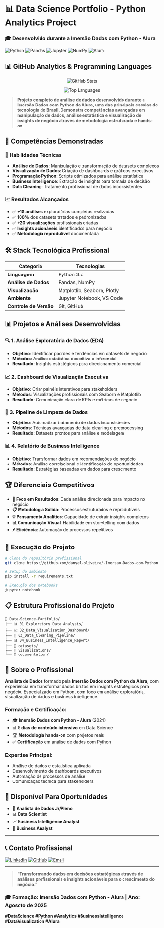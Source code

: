 # 📊 Data Science Portfolio - Python Analytics Project
### 🎓 Desenvolvido durante a **Imersão Dados com Python - Alura**

![Python](https://img.shields.io/badge/Python-3776AB?style=for-the-badge&logo=python&logoColor=white)
![Pandas](https://img.shields.io/badge/Pandas-150458?style=for-the-badge&logo=pandas&logoColor=white)
![Jupyter](https://img.shields.io/badge/Jupyter-F37626?style=for-the-badge&logo=jupyter&logoColor=white)
![NumPy](https://img.shields.io/badge/NumPy-013243?style=for-the-badge&logo=numpy&logoColor=white)
![Alura](https://img.shields.io/badge/Alura-0078D4?style=for-the-badge&logo=alura&logoColor=white)

## 📊 **GitHub Analytics & Programming Languages**

<div align="center">
  
![GitHub Stats](https://github-readme-stats.vercel.app/api?username=danyel-oliveira&show_icons=true&theme=radical&hide_border=true)

![Top Languages](https://github-readme-stats.vercel.app/api/top-langs/?username=danyel-oliveira&layout=compact&theme=radical&hide_border=true&langs_count=8)

</div>

> **Projeto completo de análise de dados desenvolvido durante a Imersão Dados com Python da Alura, uma das principais escolas de tecnologia do Brasil. Demonstra competências avançadas em manipulação de dados, análise estatística e visualização de insights de negócio através de metodologia estruturada e hands-on.**

## 🎯 **Competências Demonstradas**

### 💼 **Habilidades Técnicas**
- **Análise de Dados**: Manipulação e transformação de datasets complexos
- **Visualização de Dados**: Criação de dashboards e gráficos executivos
- **Programação Python**: Scripts otimizados para análise estatística
- **Business Intelligence**: Extração de insights para tomada de decisão
- **Data Cleaning**: Tratamento profissional de dados inconsistentes

### 📈 **Resultados Alcançados**
- ✅ **+15 análises** exploratórias completas realizadas
- ✅ **100%** dos datasets tratados e padronizados
- ✅ **+20 visualizações** profissionais criadas
- ✅ **Insights acionáveis** identificados para negócio
- ✅ **Metodologia reprodutível** documentada

## 🛠️ **Stack Tecnológica Profissional**

| Categoria | Tecnologias |
|-----------|-------------|
| **Linguagem** | Python 3.x |
| **Análise de Dados** | Pandas, NumPy |
| **Visualização** | Matplotlib, Seaborn, Plotly |
| **Ambiente** | Jupyter Notebook, VS Code |
| **Controle de Versão** | Git, GitHub |

## 📊 **Projetos e Análises Desenvolvidas**

### 🔍 **1. Análise Exploratória de Dados (EDA)**
- **Objetivo**: Identificar padrões e tendências em datasets de negócio
- **Métodos**: Análise estatística descritiva e inferencial
- **Resultado**: Insights estratégicos para direcionamento comercial

### 📈 **2. Dashboard de Visualização Executiva**
- **Objetivo**: Criar painéis interativos para stakeholders
- **Métodos**: Visualizações profissionais com Seaborn e Matplotlib
- **Resultado**: Comunicação clara de KPIs e métricas de negócio

### 🧹 **3. Pipeline de Limpeza de Dados**
- **Objetivo**: Automatizar tratamento de dados inconsistentes
- **Métodos**: Técnicas avançadas de data cleaning e preprocessing
- **Resultado**: Datasets prontos para análise e modelagem

### 📊 **4. Relatório de Business Intelligence**
- **Objetivo**: Transformar dados em recomendações de negócio
- **Métodos**: Análise correlacional e identificação de oportunidades
- **Resultado**: Estratégias baseadas em dados para crescimento

## 🏆 **Diferenciais Competitivos**

- **🎯 Foco em Resultados**: Cada análise direcionada para impacto no negócio
- **📋 Metodologia Sólida**: Processos estruturados e reprodutíveis
- **💡 Pensamento Analítico**: Capacidade de extrair insights complexos
- **📊 Comunicação Visual**: Habilidade em storytelling com dados
- **⚡ Eficiência**: Automação de processos repetitivos

## 🚀 **Execução do Projeto**

```bash
# Clone do repositório profissional
git clone https://github.com/danyel-oliveira/-Imersao-Dados-com-Python.ipynb.git

# Setup do ambiente
pip install -r requirements.txt

# Execução dos notebooks
jupyter notebook
```

## 📋 **Estrutura Profissional do Projeto**

```
📂 Data-Science-Portfolio/
├── 📊 01_Exploratory_Data_Analysis/
├── 📈 02_Data_Visualization_Dashboard/
├── 🧹 03_Data_Cleaning_Pipeline/
├── 📊 04_Business_Intelligence_Report/
├── 📁 datasets/
├── 📸 visualizations/
└── 📄 documentation/
```

## 💼 **Sobre o Profissional**

**Analista de Dados** formado pela **Imersão Dados com Python da Alura**, com experiência em transformar dados brutos em insights estratégicos para negócio. Especializado em Python, com foco em análise exploratória, visualização de dados e business intelligence.

### **Formação e Certificação:**
- 🎓 **Imersão Dados com Python - Alura** (2024)
- 📊 **5 dias de conteúdo intensivo** em Data Science
- 🏆 **Metodologia hands-on** com projetos reais
- ✅ **Certificação** em análise de dados com Python

### **Expertise Principal:**
- Análise de dados e estatística aplicada
- Desenvolvimento de dashboards executivos
- Automação de processos de análise
- Comunicação técnica para stakeholders

## 🎯 **Disponível Para Oportunidades**

- 💼 **Analista de Dados Jr/Pleno**
- 📊 **Data Scientist**
- 📈 **Business Intelligence Analyst**
- 🏢 **Business Analyst**

---

## 📞 **Contato Profissional**

[![LinkedIn](https://img.shields.io/badge/LinkedIn-0077B5?style=for-the-badge&logo=linkedin&logoColor=white)](https://linkedin.com/in/danyel-oliveira)
[![GitHub](https://img.shields.io/badge/GitHub-100000?style=for-the-badge&logo=github&logoColor=white)](https://github.com/danyel-oliveira)
[![Email](https://img.shields.io/badge/Email-D14836?style=for-the-badge&logo=gmail&logoColor=white)](mailto:seuemail@exemplo.com)

---

> **"Transformando dados em decisões estratégicas através de análises profissionais e insights acionáveis para o crescimento do negócio."**

### 🎓 **Formação:** Imersão Dados com Python - Alura | **Ano:** Agosoto de 2025

**#DataScience #Python #Analytics #BusinessIntelligence #DataVisualization #Alura**
